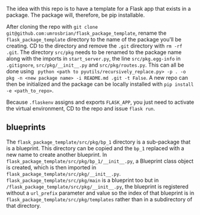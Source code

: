The idea with this repo is to have a template for a Flask app that exists in a package.  The package will, therefore, be pip installable.

After cloning the repo with `git clone git@github.com:umrosbrian/flask_package_template`, rename the `flask_package_template` directory to the name of the package you'll be creating.  CD to the directory and remove the `.git` directory with `rm -rf .git`.  The directory `src/pkg` needs to be renamed to the package name along with the imports in `start_server.py`, the line `src/pkg.egg-info` in `.gitignore`, `src/pkg/__init__.py` and `src/pkg/routes.py`.  This can all be done using ` python <path to pyutils/recursively_replace.py> -p . -o pkg -n <new package name> -i README.md .git -t False`. A new repo can then be initialized and the package can be locally installed with `pip install -e <path_to_repo>`.

Because `.flaskenv` assigns and exports `FLASK_APP`, you just need to activate the virtual environment, CD to the repo and issue `flask run`.

## blueprints

The `flask_package_template/src/pkg/bp_1` directory is a sub-package that is a blueprint.  This directory can be copied and the `bp_1` replaced with a new name to create another blueprint.  In `flask_package_template/src/pkg/bp_1/__init__.py`, a Blueprint class object is created, which is then imported in `flask_package_template/src/pkg/__init__.py`.  `flask_package_template/src/pkg/main` is a blueprint too but in `/flask_package_template/src/pkg/__init__.py`, the blueprint is registered without a `url_prefix` parameter and value so the index of that blueprint is in `flask_package_template/src/pkg/templates` rather than in a subdirectory of that directory.